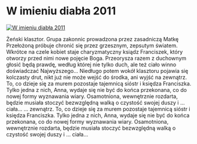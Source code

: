W imieniu diabła 2011 
=============
[![W imieniu diabła 2011 ](http://vidos.pl/images/player.gif)](http://vidos.pl/w-imieniu-diabla-2011)

 Żeński klasztor. Grupa zakonnic prowadzona przez zasadniczą Matkę Przełożoną próbuje chronić się przez grzesznym, zepsutym światem. Wkrótce na czele kobiet staje charyzmatyczny ksiądz Franciszek, który otworzy przed nimi nowe pojęcie Boga. Przeorysza razem z duchownym głosić będą prawdę, według której nie tylko duch, ale też ciało winno doświadczać Najwyższego... Niedługo potem wokół klasztoru pojawia się kolczasty drut, nikt już nie może wejść do środka, ani wyjść na zewnątrz. To, co dzieje się za murem pozostaje tajemnicą sióstr i księdza Franciszka. Tylko jedna z nich, Anna, wydaje się nie być do końca przekonana, co do nowej formy wyznawania wiary. Osamotniona, wewnętrznie rozdarta, będzie musiała stoczyć bezwzględną walką o czystość swojej duszy i ... ciała...  ... zewnątrz. To, co dzieje się za murem pozostaje tajemnicą sióstr i księdza Franciszka. Tylko jedna z nich, Anna, wydaje się nie być do końca przekonana, co do nowej formy wyznawania wiary. Osamotniona, wewnętrznie rozdarta, będzie musiała stoczyć bezwzględną walką o czystość swojej duszy i ... ciała...
